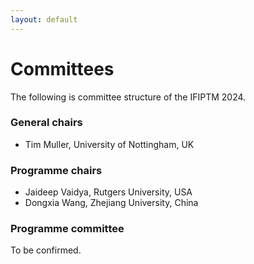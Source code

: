 ```yaml
---
layout: default
---
```


<h1 class="display-5 mb-3">Committees</h1>

The following is committee structure of the IFIPTM 2024.

### General chairs

- Tim Muller, University of Nottingham, UK

### Programme chairs

- Jaideep Vaidya, Rutgers University, USA
- Dongxia Wang, Zhejiang University, China

### Programme committee

To be confirmed.

